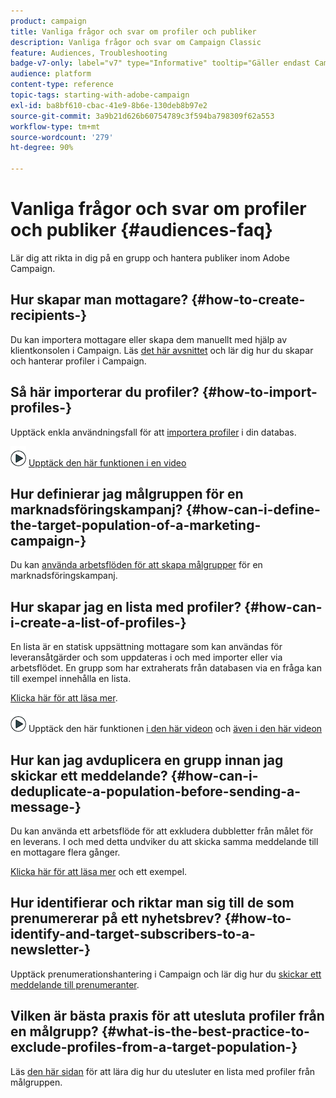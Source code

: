 ```yaml
---
product: campaign
title: Vanliga frågor och svar om profiler och publiker
description: Vanliga frågor och svar om Campaign Classic
feature: Audiences, Troubleshooting
badge-v7-only: label="v7" type="Informative" tooltip="Gäller endast Campaign Classic v7"
audience: platform
content-type: reference
topic-tags: starting-with-adobe-campaign
exl-id: ba8bf610-cbac-41e9-8b6e-130deb8b97e2
source-git-commit: 3a9b21d626b60754789c3f594ba798309f62a553
workflow-type: tm+mt
source-wordcount: '279'
ht-degree: 90%

---
```


# Vanliga frågor och svar om profiler och publiker {#audiences-faq}



Lär dig att rikta in dig på en grupp och hantera publiker inom Adobe Campaign.

## Hur skapar man mottagare? {#how-to-create-recipients-}

Du kan importera mottagare eller skapa dem manuellt med hjälp av klientkonsolen i Campaign. Läs [det här avsnittet](../../platform/using/about-profiles.md) och lär dig hur du skapar och hanterar profiler i Campaign.

## Så här importerar du profiler? {#how-to-import-profiles-}

Upptäck enkla användningsfall för att [importera profiler](../../platform/using/import-operations-samples.md) i din databas.

![](assets/do-not-localize/how-to-video.png) [Upptäck den här funktionen i en video](https://experienceleague.adobe.com/docs/campaign-classic-learn/tutorials/profile-management/importing-profiles.html)

## Hur definierar jag målgruppen för en marknadsföringskampanj? {#how-can-i-define-the-target-population-of-a-marketing-campaign-}

Du kan [använda arbetsflöden för att skapa målgrupper](../../campaign/using/marketing-campaign-deliveries.md#building-the-main-target-in-a-workflow) för en marknadsföringskampanj.


## Hur skapar jag en lista med profiler? {#how-can-i-create-a-list-of-profiles-}

En lista är en statisk uppsättning mottagare som kan användas för leveransåtgärder och som uppdateras i och med importer eller via arbetsflödet. En grupp som har extraherats från databasen via en fråga kan till exempel innehålla en lista.

[Klicka här för att läsa mer](../../platform/using/creating-and-managing-lists.md#creating-a-profile-list-from-a-group).

![](assets/do-not-localize/how-to-video.png) Upptäck den här funktionen [i den här videon](https://experienceleague.adobe.com/docs/campaign-classic-learn/tutorials/profile-management/creating-a-list-of-recipients-with-a-workflow.html) och [även i den här videon](https://experienceleague.adobe.com/docs/campaign-classic-learn/tutorials/profile-management/creating-a-list-of-recipients.html)

## Hur kan jag avduplicera en grupp innan jag skickar ett meddelande? {#how-can-i-deduplicate-a-population-before-sending-a-message-}

Du kan använda ett arbetsflöde för att exkludera dubbletter från målet för en leverans. I och med detta undviker du att skicka samma meddelande till en mottagare flera gånger.

[Klicka här för att läsa mer](../../workflow/using/deduplication.md#example--identify-the-duplicates-before-a-delivery) och ett exempel.

## Hur identifierar och riktar man sig till de som prenumererar på ett nyhetsbrev? {#how-to-identify-and-target-subscribers-to-a-newsletter-}

Upptäck prenumerationshantering i Campaign och lär dig hur du [skickar ett meddelande till prenumeranter](../../delivery/using/managing-subscriptions.md).

## Vilken är bästa praxis för att utesluta profiler från en målgrupp? {#what-is-the-best-practice-to-exclude-profiles-from-a-target-population-}

Läs [den här sidan](../../workflow/using/read-list.md) för att lära dig hur du utesluter en lista med profiler från målgruppen.
